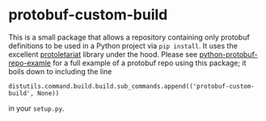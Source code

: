 # protobuf-custom-build

This is a small package that allows a repository containing only protobuf
definitions to be used in a Python project via `pip install`. It uses the
excellent [protoletariat](https://github.com/cpcloud/protoletariat) library
under the hood. Please see
[python-protobuf-repo-examle](https://github.com/sbrother/python-protobuf-repo-example)
for a full example of a protobuf repo using this package; it boils down to
including the line

```
distutils.command.build.build.sub_commands.append(('protobuf-custom-build', None))
```

in your `setup.py`.
